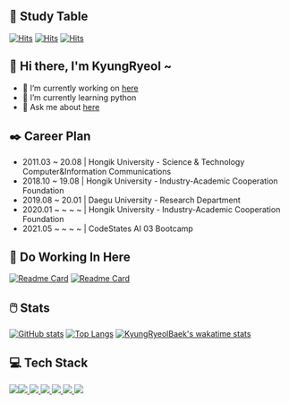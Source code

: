 ## :book: Study Table
[![Hits](https://hits.seeyoufarm.com/api/count/incr/badge.svg?url=https%3A%2F%2Fgithub.com%2FKyungRyeolBaek&count_bg=%23478C12&title_bg=%2337341B&icon=github.svg&icon_color=%23BFCEF5&title=Proflie&edge_flat=false)](https://github.com/KyungRyeolBaek)
[![Hits](https://hits.seeyoufarm.com/api/count/incr/badge.svg?url=https%3A%2F%2Fgithub.com%2FKyungRyeolBaek%2Fstud&count_bg=%2312AC55&title_bg=%237A0000&icon=jupyter.svg&icon_color=%23FFAB00&title=Study&edge_flat=false)](https://github.com/KyungRyeolBaek/study)
[![Hits](https://hits.seeyoufarm.com/api/count/incr/badge.svg?url=https%3A%2F%2Fwww.notion.so%2FPython-138c2b81326847baaf4854f4514cb7bb&count_bg=%23BE9B01&title_bg=%230B0B0B&icon=notion.svg&icon_color=%23FFFFFF&title=Notion&edge_flat=false)](https://www.notion.so/Python-138c2b81326847baaf4854f4514cb7bb)

## :clap: Hi there, I'm KyungRyeol ~ 
- 🔭 I’m currently working on <A href = "https://github.com/KyungRyeolBaek/study" > here </A>
- 🌱 I’m currently learning python
- 💬 Ask me about <A href = "https://github.com/KyungRyeolBaek/KyungRyeolBaek/issues" > here </A>

## :black_nib: Career Plan 
    
- 2011.03 ~ 20.08 | Hongik University - Science & Technology Computer&Information Communications
- 2018.10 ~ 19.08 | Hongik University - Industry-Academic Cooperation Foundation
- 2019.08 ~ 20.01 | Daegu University - Research Department
- 2020.01 ~ ~ ~ ~ | Hongik University - Industry-Academic Cooperation Foundation
- 2021.05 ~ ~ ~ ~ | CodeStates AI 03 Bootcamp

## :open_file_folder: Do Working In Here

[![Readme Card](https://github-readme-stats.vercel.app/api/pin/?username=KyungRyeolBaek&repo=study&theme=maroongold)](https://github.com/KyungRyeolBaek/study)
[![Readme Card](https://github-readme-stats.vercel.app/api/pin/?username=KyungRyeolBaek&repo=KyungRyeolBaek&theme=maroongold)](https://github.com/KyungRyeolBaek)

## :computer_mouse: Stats

[![GitHub stats](https://github-readme-stats.vercel.app/api?username=KyungRyeolBaek&show_icons=true&theme=maroongold)](https://github.com/KyungRyeolBaek)
[![Top Langs](https://github-readme-stats.vercel.app/api/top-langs/?username=KyungRyeolBaek&layout=compact&theme=maroongold)](https://github.com/KyungRyeolBaek)
[![KyungRyeolBaek's wakatime stats](https://github-readme-stats.vercel.app/api/wakatime?username=KyungRyeol&layout=compact&theme=maroongold)](https://github.com/KyungRyeolBaek)

## :computer: Tech Stack
[<img src="https://img.shields.io/badge/Python-3766AB?style=flat-square&logo=Python&logoColor=white"/><img src="https://img.shields.io/badge/pandas-150458?style=flat-square&logo=pandas&logoColor=white"/>  <img src="https://img.shields.io/badge/Colab-F9AB00?style=flat-square&logo=Google-Colab&logoColor=white"/> <img src="https://img.shields.io/badge/Jupyter-F37626?style=flat-square&logo=Jupyter&logoColor=white"/>  <img src="https://img.shields.io/badge/MySQL-4479A1?style=flat-square&logo=MySQL&logoColor=white"/> <img src="https://img.shields.io/badge/-JAVA-orange"/> <img src="https://img.shields.io/badge/-JAVASCRIPT-yellow"/></a>](https://github.com/KyungRyeolBaek)
  
<!--
**KyungRyeolBaek/KyungRyeolBaek** is a ✨ _special_ ✨ repository because its `README.md` (this file) appears on your GitHub profile.
Here are some ideas to get you started:

- 📫 How to reach me: ...
- 👯 I’m looking to collaborate on ...
- 🤔 I’m looking for help with ...
- 😄 Pronouns: ...
- ⚡ Fun fact: ...
--!>


